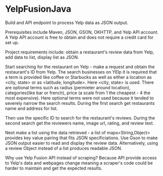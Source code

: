 # YelpFusionJava

Build and API endpoint to process Yelp data as JSON output.

Prerequisites include Maven, JSON, GSON, OKHTTP, and Yelp API account. 
A Yelp API account is free to obtain and does not require a credit card for set up.

Project requirements include:
obtain a restaurant's review data from Yelp,
add data to list,
display list as JSON.

Start searching for the restaurant on Yelp - make a request and obtain the restaurant's ID from Yelp.
The search businesses on YElp it is required that a term is provided like coffee or Starbucks
as well as either a location as <city, state> or as <latitude, longitude>.
Here <city, state> is used.
There are optional terms such as radius (permieter around location), categories(like bar or french), price (a scale from 1 the cheapest - 4 the most expensive).
Here optional terms were not used because it tended to severely narrow the search results.
During the first search get restaurants name and address for list.

Then use the specific ID to search for the restaurant's reviews.
During the second search get the reviewers name, image url, rating, and review text.

Next make a list using the data retrieved - a list of maps<String,Object> provides key value pairing that fits JSON specificiations.
Use Gson to make JSON output easier to read and display the review data.
Alternatively, using a review Object instead of a list produces readable JSON.

Why use Yelp Fusion API instead of scraping? 
Because API provide access to Yelp's data
and webpages change meaning a scraper's code could be harder to maintain and get the expected results.




